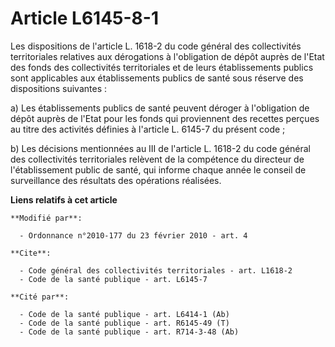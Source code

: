 # Article L6145-8-1

Les dispositions de l'article L. 1618-2 du code général des collectivités territoriales relatives aux dérogations à
l'obligation de dépôt auprès de l'Etat des fonds des collectivités territoriales et de leurs établissements publics sont
applicables aux établissements publics de santé sous réserve des dispositions suivantes :

a) Les établissements publics de santé peuvent déroger à l'obligation de dépôt auprès de l'Etat pour les fonds qui
proviennent des recettes perçues au titre des activités définies à l'article L. 6145-7 du présent code ;

b) Les décisions mentionnées au III de l'article L. 1618-2 du code général des collectivités territoriales relèvent de la
compétence du directeur de l'établissement public de santé, qui informe chaque année le conseil de surveillance des résultats
des opérations réalisées.

**Liens relatifs à cet article**

	**Modifié par**:

	  - Ordonnance n°2010-177 du 23 février 2010 - art. 4

	**Cite**:

	  - Code général des collectivités territoriales - art. L1618-2
	  - Code de la santé publique - art. L6145-7

	**Cité par**:

	  - Code de la santé publique - art. L6414-1 (Ab)
	  - Code de la santé publique - art. R6145-49 (T)
	  - Code de la santé publique - art. R714-3-48 (Ab)
